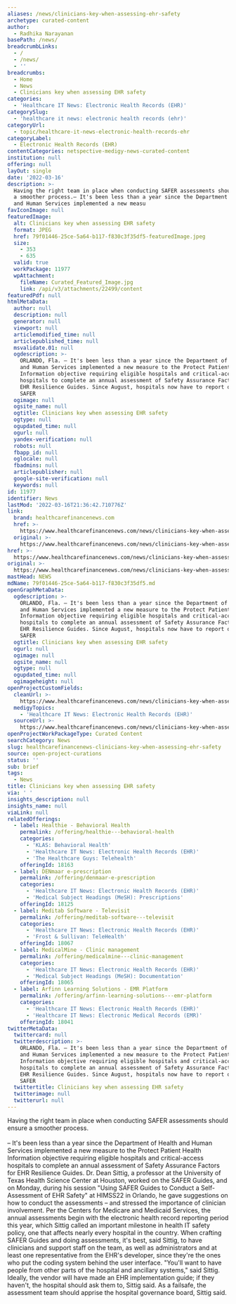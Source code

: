 ```yaml
---
aliases: /news/clinicians-key-when-assessing-ehr-safety
archetype: curated-content
author:
  - Radhika Narayanan
basePath: /news/
breadcrumbLinks:
  - /
  - /news/
  - ''
breadcrumbs:
  - Home
  - News
  - Clinicians key when assessing EHR safety
categories:
  - 'Healthcare IT News: Electronic Health Records (EHR)'
categorySlug:
  - 'healthcare it news: electronic health records (ehr)'
categoryUrl:
  - topic/healthcare-it-news-electronic-health-records-ehr
categoryLabel:
  - Electronic Health Records (EHR)
contentCategories: netspective-medigy-news-curated-content
institution: null
offering: null
layOut: single
date: '2022-03-16'
description: >-
  Having the right team in place when conducting SAFER assessments should ensure
  a smoother process.– It's been less than a year since the Department of Health
  and Human Services implemented a new measu
favIconImage: null
featuredImage:
  alt: Clinicians key when assessing EHR safety
  format: JPEG
  href: 79f01446-25ce-5a64-b117-f830c3f35df5-featuredImage.jpeg
  size:
    - 353
    - 635
  valid: true
  workPackage: 11977
  wpAttachment:
    fileName: Curated_Featured_Image.jpg
    link: /api/v3/attachments/22499/content
featuredPdf: null
htmlMetaData:
  author: null
  description: null
  generator: null
  viewport: null
  articlemodified_time: null
  articlepublished_time: null
  msvalidate.01: null
  ogdescription: >-
    ORLANDO, Fla. – It's been less than a year since the Department of Health
    and Human Services implemented a new measure to the Protect Patient Health
    Information objective requiring eligible hospitals and critical-access
    hospitals to complete an annual assessment of Safety Assurance Factors for
    EHR Resilience Guides. Since August, hospitals now have to report on what
    SAFER
  ogimage: null
  ogsite_name: null
  ogtitle: Clinicians key when assessing EHR safety
  ogtype: null
  ogupdated_time: null
  ogurl: null
  yandex-verification: null
  robots: null
  fbapp_id: null
  oglocale: null
  fbadmins: null
  articlepublisher: null
  google-site-verification: null
  keywords: null
id: 11977
identifier: News
lastMod: '2022-03-16T21:36:42.710776Z'
link:
  brand: healthcarefinancenews.com
  href: >-
    https://www.healthcarefinancenews.com/news/clinicians-key-when-assessing-ehr-safety
  original: >-
    https://www.healthcarefinancenews.com/news/clinicians-key-when-assessing-ehr-safety
href: >-
  https://www.healthcarefinancenews.com/news/clinicians-key-when-assessing-ehr-safety
original: >-
  https://www.healthcarefinancenews.com/news/clinicians-key-when-assessing-ehr-safety
mastHead: NEWS
mdName: 79f01446-25ce-5a64-b117-f830c3f35df5.md
openGraphMetaData:
  ogdescription: >-
    ORLANDO, Fla. – It's been less than a year since the Department of Health
    and Human Services implemented a new measure to the Protect Patient Health
    Information objective requiring eligible hospitals and critical-access
    hospitals to complete an annual assessment of Safety Assurance Factors for
    EHR Resilience Guides. Since August, hospitals now have to report on what
    SAFER
  ogtitle: Clinicians key when assessing EHR safety
  ogurl: null
  ogimage: null
  ogsite_name: null
  ogtype: null
  ogupdated_time: null
  ogimageheight: null
openProjectCustomFields:
  cleanUrl: >-
    https://www.healthcarefinancenews.com/news/clinicians-key-when-assessing-ehr-safety
  medigyTopics:
    - 'Healthcare IT News: Electronic Health Records (EHR)'
  sourceUrl: >-
    https://www.healthcarefinancenews.com/news/clinicians-key-when-assessing-ehr-safety
openProjectWorkPackageType: Curated Content
searchCategory: News
slug: healthcarefinancenews-clinicians-key-when-assessing-ehr-safety
source: open-project-curations
status: ''
sub: brief
tags:
  - News
title: Clinicians key when assessing EHR safety
via: ' '
insights_description: null
insights_name: null
viaLink: null
relatedOfferings:
  - label: Healthie - Behavioral Health
    permalink: /offering/healthie---behavioral-health
    categories:
      - 'KLAS: Behavioral Health'
      - 'Healthcare IT News: Electronic Health Records (EHR)'
      - 'The Healthcare Guys: Telehealth'
    offeringId: 18163
  - label: DENmaar e-prescription
    permalink: /offering/denmaar-e-prescription
    categories:
      - 'Healthcare IT News: Electronic Health Records (EHR)'
      - 'Medical Subject Headings (MeSH): Prescriptions'
    offeringId: 18125
  - label: Meditab Software - Televisit
    permalink: /offering/meditab-software---televisit
    categories:
      - 'Healthcare IT News: Electronic Health Records (EHR)'
      - 'Frost & Sullivan: TeleHealth'
    offeringId: 18067
  - label: MedicalMine - Clinic management
    permalink: /offering/medicalmine---clinic-management
    categories:
      - 'Healthcare IT News: Electronic Health Records (EHR)'
      - 'Medical Subject Headings (MeSH): Documentation'
    offeringId: 18065
  - label: Arfinn Learning Solutions - EMR Platform
    permalink: /offering/arfinn-learning-solutions---emr-platform
    categories:
      - 'Healthcare IT News: Electronic Health Records (EHR)'
      - 'Healthcare IT News: Electronic Medical Records (EMR)'
    offeringId: 18041
twitterMetaData:
  twittercard: null
  twitterdescription: >-
    ORLANDO, Fla. – It's been less than a year since the Department of Health
    and Human Services implemented a new measure to the Protect Patient Health
    Information objective requiring eligible hospitals and critical-access
    hospitals to complete an annual assessment of Safety Assurance Factors for
    EHR Resilience Guides. Since August, hospitals now have to report on what
    SAFER
  twittertitle: Clinicians key when assessing EHR safety
  twitterimage: null
  twitterurl: null
---
```

<p>Having the right team in place when conducting SAFER assessments should ensure a smoother process.<br><br>– It's been less than a year since the Department of Health and Human Services implemented a new measure to the Protect Patient Health Information objective requiring eligible hospitals and critical-access hospitals to complete an annual assessment of Safety Assurance Factors for EHR Resilience Guides.
Dr. Dean Sittig, a professor at the University of Texas Health Science Center at Houston, worked on the SAFER Guides, and on Monday, during his session "Using SAFER Guides to Conduct a Self-Assessment of EHR Safety" at HIMSS22 in Orlando, he gave suggestions on how to conduct the assessments – and stressed the importance of clinician involvement.
Per the Centers for Medicare and Medicaid Services, the annual assessments begin with the electronic health record reporting period this year, which Sittig called an important milestone in health IT safety policy, one that affects nearly every hospital in the country.
When crafting SAFER Guides and doing assessments, it's best, said Sittig, to have clinicians and support staff on the team, as well as administrators and at least one representative from the EHR's developer, since they're the ones who put the coding system behind the user interface.
"You'll want to have people from other parts of the hospital and ancillary systems," said Sittig.
Ideally, the vendor will have made an EHR implementation guide; if they haven't, the hospital should ask them to, Sittig said.
As a failsafe, the assessment team should apprise the hospital governance board, Sittig said.</p>